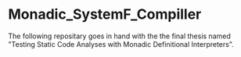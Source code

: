 # Monadic_SystemF_Compiller
 The following repositary goes in hand with the the final thesis named "Testing Static Code Analyses with Monadic Definitional Interpreters".
